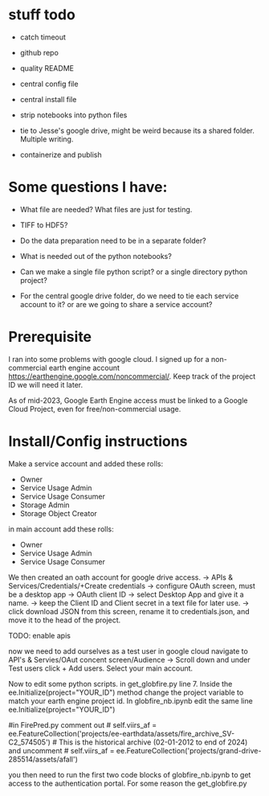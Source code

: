  # stuff todo

- catch timeout

- github repo

- quality README

- central config file

- central install file

- strip notebooks into python files

- tie to Jesse's google drive, might be weird because its a shared folder. Multiple writing.

- containerize and publish

# Some questions I have:

   - What file are needed? What files are just for testing.

   - TIFF to HDF5?

   - Do the data preparation need to be in a separate folder?

   - What is needed out of the python notebooks?

   - Can we make a single file python script? or a single directory python project?

   - For the central google drive folder, do we need to tie each service account to it? or are we
    going to share a service account?

# Prerequisite

 I ran into some problems with google cloud. I signed up for a non-commercial earth engine account
 https://earthengine.google.com/noncommercial/.
 Keep track of the project ID we will need it later.

 As of mid-2023, Google Earth Engine access must be linked to a Google Cloud Project, even for
 free/non-commercial usage.

 # Install/Config instructions

 Make a service account and added these rolls:
 - Owner
 - Service Usage Admin
 - Service Usage Consumer
 - Storage Admin
 - Storage Object Creator

 in main account add these rolls:
 - Owner
 - Service Usage Admin
 - Service Usage Consumer

 We then created an oath account for google drive access.
 -> APIs & Services/Credentials/+Create credentials
	-> configure OAuth screen, must be a desktop app
	-> OAuth client ID
		-> select Desktop App and give it a name.
		-> keep the Client ID and Client secret in a text file for later use.
		-> click download JSON from this screen, rename it to credentials.json, and move it
		to the head of the project.

 TODO: enable apis

 now we need to add ourselves as a test user
 in google cloud navigate to API's & Servies/OAut concent screen/Audience
	-> Scroll down and under Test users click + Add users. Select your main account.

 Now to edit some python scripts. in get_globfire.py line 7. Inside the
 ee.Initialize(project="YOUR_ID") method change the project variable to match your earth engine
 project id.
 In globfire_nb.ipynb edit the same line ee.Initialize(project="YOUR_ID")

#in FirePred.py comment out 
        # self.viirs_af = ee.FeatureCollection('projects/ee-earthdata/assets/fire_archive_SV-C2_574505') # This is the historical archive (02-01-2012 to end of 2024)
 and uncomment
        # self.viirs_af = ee.FeatureCollection('projects/grand-drive-285514/assets/afall')

 you then need to run the first two code blocks of globfire_nb.ipynb to get access to the
 authentication portal. For some reason the get_globfire.py 


